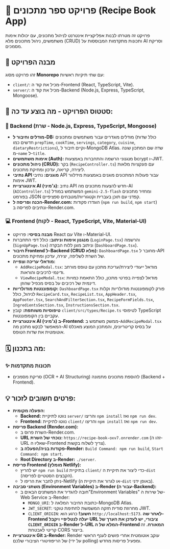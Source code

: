 # 📖 פרויקט ספר מתכונים (Recipe Book App)

פרויקט זה מטרתו לבנות אפליקציית אינטרנט לניהול מתכונים, עם יכולות אימות משתמשים, ניהול מתכונים מלא (CRUD) ותכונות מתקדמות המבוססות על AI וסריקת מסמכים.

## 📁 מבנה הפרויקט

זהו פרויקט מסוג **Monorepo** עם שתי תיקיות ראשיות:
- `client/`: מכיל את קוד ה-Frontend (React, TypeScript, Vite).
- `server/`: מכיל את קוד ה-Backend (Node.js, Express, TypeScript, Mongoose).

## 🌟 סטטוס הפרויקט - מה בוצע עד כה:

### 🚀 Backend (שרת - Node.js, Express, TypeScript, Mongoose)
-   **מודלים וחיבור ל-DB:** מודלים מוגדרים עבור משתמשים ומתכונים (כולל שדות חדשים כמו `prepTime`, `cookTime`, `servings`, `category`, `cuisine`, `dietaryRestrictions`), וקיים חיבור ל-MongoDB Atlas. שדה שם המתכון שונה מ-`name` ל-`title`.
-   **אימות משתמשים (Auth):** מנגנוני הרשמה והתחברות באמצעות bcrypt ו-JWT.
-   **ניהול מתכונים (CRUD):** בקר (`RecipeController.ts`) עם פונקציות מלאות ליצירה, קריאה, עדכון ומחיקת מתכונים.
-   **נתיבי API מוגנים:** נתיבי API עבור פעולות המתכונים מוגנים באמצעות מידלוור אימות JWT.
-   **אינטגרציית AI (ג'מיני):** נתיב API חדש להצעות מתכונים מה-AI (`AIController.ts`) המשתמש במודל `gemini-2.5-flash` ומחזיר מתכונים בפורמט JSON קפדני עם תוכן בעברית וקטגוריות/מטבחים ספציפיים.
-   **הכנה ופריסה ל-Render.com:** הוגדרו פקודות (`npm run build`, `npm start`) ונתיבים לפריסה ב-Render.com.

### 💻 Frontend (לקוח - React, TypeScript, Vite, Material-UI)
-   **מבנה בסיסי:** פרויקט React עם Vite ו-Material-UI.
-   **מנגנון אימות וניתוב:** כולל דפי התחברות (`LoginPage.tsx`) והרשמה (`SignUpPage.tsx`) וניתוב מוגן ללוח הבקרה (`DashboardPage.tsx`).
-   **חיבור Frontend ל-Backend (CRUD מלא):** `DashboardPage.tsx` מחובר ל-API של השרת לשליפה, יצירה, עדכון ומחיקת מתכונים.
-   **מודאלי עריכה וצפייה:**
    -   `AddRecipeModal.tsx`: מודאל ייעודי ליצירת/עריכת מתכון עם טופס מורחב ודינמי לרכיבים והוראות.
    -   `ViewRecipeModal.tsx`: מודאל לצפייה בפרטי מתכון, כולל התאמת כמויות דינמית של רכיבים על בסיס מכפיל שהוזן.
-   **קומפוננטות מודולריות:** `DashboardPage.tsx` פורק לקומפוננטות מודולריות וקלות לניהול, כולל `RecipeCard.tsx`, `RecipeList.tsx`, `AppHeader.tsx`, `AppFooter.tsx`, `SearchAndFilterSection.tsx`, `RecipeFormFields.tsx`, `IngredientsSection.tsx`, `InstructionsSection.tsx`.
-   **טיפוסיות משותפת:** קובץ `client/src/types/Recipe.ts` לטיפוסי TypeScript עקביים בין הקומפוננטות.
-   **אינטגרציית AI (ג'מיני) ב-Frontend:** ממשק משתמש ב-`AddRecipeModal.tsx` המאפשר לבקש מתכון מה-AI על בסיס קריטריונים, והמתכון המוצע מאכלס אוטומטית את שדות הטופס.


## 🗓️ מה בתכנון:

### ✨ תכונות מתקדמות
-   סריקת מסמכים (OCR + AI Structuring) להוספת מתכונים מתמונה (Backend + Frontend).

## 💡 פרטים חשובים לזכור:

* **הפעלה מקומית:**
    * **Backend:** נווטו לתיקיית `server/` והריצו `npm install` ואז `npm run dev`.
    * **Frontend:** נווטו לתיקיית `client/` והריצו `npm install` ואז `npm run dev`.
* **פריסת Backend (Render.com):**
    * השרת פרוס ב-Render.com.
    * **URL נוכחי של השרת:** `https://recipe-book-oxv7.onrender.com` (זהו ה-URL שאליו ה-Frontend צריך לשלוח בקשות).
    * **פקודות בניה/הפעלה ב-Render:** `Build Command: npm run build`, `Start Command: npm start`.
    * **Root Directory ב-Render:** `./server`.
* **פריסת Frontend (מומלץ Netlify):**
    * יש להריץ `npm run build` בתיקיית `client/` כדי ליצור את תיקיית ה-`dist` (הקבצים הסטטיים לפריסה).
    * ניתן לחבר את הריפו ל-Netlify (או לגרור את תיקיית ה-`dist` באופן ידני).
* **משתני סביבה (Environment Variables) ב-Render (עבור ה-Backend):**
    * חובה להגדיר את המשתנים הבאים ב"Environment Variables" של שירות ה-Web Service ב-Render:
        * `MONGO_URI`: כתובת החיבור המלאה ל-MongoDB Atlas.
        * `JWT_SECRET`: מחרוזת סודית חזקה המשמשת לחתימת טוקני JWT.
        * `CLIENT_ORIGIN`: **חשוב!** כרגע הוא `http://localhost:5173`. **לאחר שה-Frontend יעלה לנטליפיי ויקבל URL ציבורי, יש לעדכן את הערך של `CLIENT_ORIGIN` ב-Render ל-URL המלא של ה-Frontend המאורח.** זה קריטי לאבטחת CORS בייצור.
* **אינטגרציית Git ב-Render:** Render עוקב אוטומטית אחרי פושים לענף הראשי של הריפוזיטורי הציבורי שלכם (על ידי polling) ומפעיל פריסות מחדש.